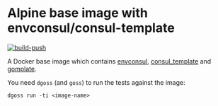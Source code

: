 # Alpine base image with envconsul/consul-template

[![build-push](https://github.com/moritzheiber/alpine-base/actions/workflows/build-push.yml/badge.svg)](https://github.com/moritzheiber/alpine-base/actions/workflows/build-push.yml)

A Docker base image which contains [envconsul](https://github.com/hashicorp/envconsul), [consul_template](https://github.com/hashicorp/consul-template) and [gomplate](https://github.com/hairyhenderson/gomplate).

You need `dgoss` (and `goss`) to run the tests against the image:

```console
dgoss run -ti <image-name>
```
